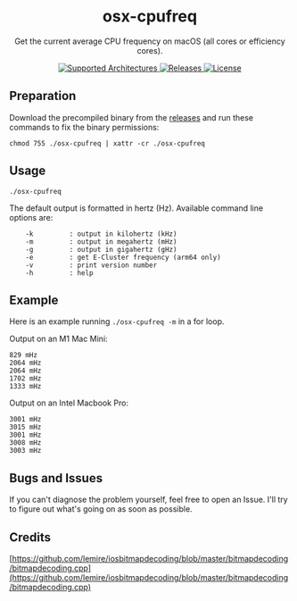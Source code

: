 <h1 align="center" style="">osx-cpufreq</h1>

<p align="center">
    Get the current average CPU frequency on macOS (all cores or efficiency cores).
</p>
<p align="center">
            <a href="https://github.com/BitesPotatoBacks/osx-cpufreq/releases">
                <img alt="Supported Architectures" src="https://img.shields.io/badge/architectures-Apple_Silicon,_Intel-orange.svg"/>
    </a>
    <a href="https://github.com/BitesPotatoBacks/osx-cpufreq/releases">
        <img alt="Releases" src="https://img.shields.io/github/release/BitesPotatoBacks/osx-cpufreq.svg"/>
    </a>
    <a href="https://github.com/BitesPotatoBacks/osx-cpufreq/blob/main/LICENSE">
        <img alt="License" src="https://img.shields.io/github/license/BitesPotatoBacks/osx-cpufreq.svg"/>
    </a>
    <!-- <a href="https://github.com/BitesPotatoBacks/osx-cpufreq/stargazers"><img alt="Stars" src="https://img.shields.io/github/stars/BitesPotatoBacks/osx-cpufreq.svg"/></a>-->
    <br>
</p>

## Preparation 
Download the precompiled binary from the [releases](https://github.com/BitesPotatoBacks/osx-cpufreq/releases) and run these commands to fix the binary permissions:
```
chmod 755 ./osx-cpufreq | xattr -cr ./osx-cpufreq
```
## Usage
```
./osx-cpufreq
```

The default output is formatted in hertz (Hz). Available command line options are:
```
    -k         : output in kilohertz (kHz)
    -m         : output in megahertz (mHz)
    -g         : output in gigahertz (gHz)
    -e         : get E-Cluster frequency (arm64 only)
    -v         : print version number
    -h         : help
```
<!-- If you would like to add the binary to your `usr/local/bin/`, you may also run the following:
```
sudo cp ./osx-cpufreq /usr/local/bin
``` -->

## Example

Here is an example running `./osx-cpufreq -m` in a for loop.

Output on an M1 Mac Mini:
```
829 mHz
2064 mHz
2064 mHz
1702 mHz
1333 mHz
```
Output on an Intel Macbook Pro:
```
3001 mHz
3015 mHz
3001 mHz
3008 mHz
3003 mHz
```

## Bugs and Issues
If you can't diagnose the problem yourself, feel free to open an Issue. I'll try to figure out what's going on as soon as possible.

## Credits
[https://github.com/lemire/iosbitmapdecoding/blob/master/bitmapdecoding/bitmapdecoding.cpp](https://github.com/lemire/iosbitmapdecoding/blob/master/bitmapdecoding/bitmapdecoding.cpp)
